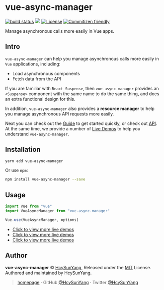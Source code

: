 # vue-async-manager

<a href="https://circleci.com/gh/vue-contrib/vue-async-manager/tree/master"><img src="https://img.shields.io/circleci/build/github/vue-contrib/vue-async-manager/master.svg" alt="build status"/></a>
[![](https://img.shields.io/npm/v/vue-async-manager.svg)](https://www.npmjs.com/package/vue-async-manager)
<a href="https://github.com/vue-contrib/vue-async-manager"><img src="https://img.shields.io/github/license/vue-contrib/vue-async-manager.svg" alt="License"/></a>
<a href="http://commitizen.github.io/cz-cli/"><img src="https://img.shields.io/badge/commitizen-friendly-brightgreen.svg" alt="Commitizen friendly"/></a>

Manage asynchronous calls more easily in Vue apps.

## Intro

`vue-async-manager` can help you manage asynchronous calls more easily in `Vue` applications, including:

- Load asynchronous components
- Fetch data from the API

If you are familiar with `React Suspense`, then `vue-async-manager` provides an `<Suspense>` component with the same name to do the same thing, and does an extra functional design for this.

In addition, `vue-async-manager` also provides a **resource manager** to help you manage asynchronous API requests more easily.

Next you can check out the [Guide](https://vue-contrib.github.io/vue-async-manager/guide.html) to get started quickly, or check out [API](https://vue-contrib.github.io/vue-async-manager/api.html). At the same time, we provide a number of [Live Demos](https://vue-contrib.github.io/vue-async-manager/demo.html) to help you understand `vue-async-manager`.

## Installation

```sh
yarn add vue-async-manager
```

Or use `npm`:

```sh
npm install vue-async-manager --save
```

## Usage

```js
import Vue from "vue"
import VueAsyncManager from "vue-async-manager"

Vue.use(VueAsyncManager, options)
```

- [Click to view more live demos](https://vue-contrib.github.io/vue-async-manager/demo.html)
- [Click to view more live demos](https://vue-contrib.github.io/vue-async-manager/demo.html)
- [Click to view more live demos](https://vue-contrib.github.io/vue-async-manager/demo.html)

## Author

**vue-async-manager** © [HcySunYang](https://github.com/HcySunYang), Released under the [MIT](./LICENSE) License.<br>
Authored and maintained by HcySunYang.

> [homepage](http://hcysun.me/homepage/) · GitHub [@HcySunYang](https://github.com/HcySunYang) · Twitter [@HcySunYang](https://twitter.com/HcySunYang)